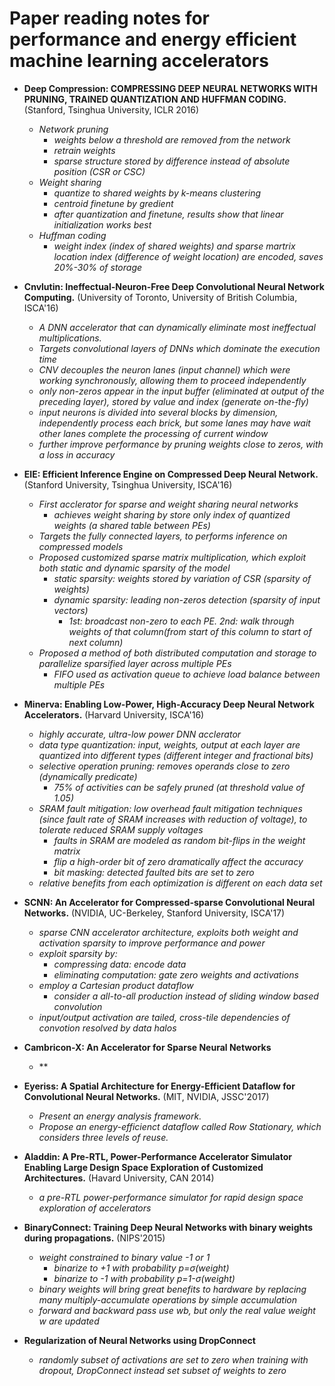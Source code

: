 # Paper reading notes for performance and energy efficient machine learning accelerators
- **Deep Compression: COMPRESSING DEEP NEURAL NETWORKS WITH PRUNING, TRAINED QUANTIZATION AND HUFFMAN CODING.** (Stanford, Tsinghua University, ICLR 2016)
    - *Network pruning*
        - *weights below a threshold are removed from the network*
        - *retrain weights*
        - *sparse structure stored by difference instead of absolute position (CSR or CSC)*
    - *Weight sharing*
        - *quantize to shared weights by k-means clustering*
        - *centroid finetune by gredient*
        - *after quantization and finetune, results show that linear initialization works best*
    - *Huffman coding*
        - *weight index (index of shared weights) and sparse martrix location index (difference of weight location) are encoded, saves 20%-30% of storage*
- **Cnvlutin: Ineffectual-Neuron-Free Deep Convolutional Neural Network Computing.** (University of Toronto, University of British Columbia, ISCA'16)
    - *A DNN accelerator that can dynamically eliminate most ineffectual multiplications.*
    - *Targets convolutional layers of DNNs which dominate the execution time*
    - *CNV decouples the neuron lanes (input channel) which were working synchronously, allowing them to proceed independently*
    - *only non-zeros appear in the input buffer (eliminated at output of the preceding layer), stored by value and index (generate on-the-fly)*
    - *input neurons is divided into several blocks by dimension, independently process each brick, but some lanes may have wait other lanes complete the processing of current window*
    - *further improve performance by pruning weights close to zeros, with a loss in accuracy*
- **EIE: Efficient Inference Engine on Compressed Deep Neural Network.** (Stanford University, Tsinghua University, ISCA'16)
    - *First acclerator for sparse and weight sharing neural networks*
        - *achieves weight sharing by store only index of quantized weights (a shared table between PEs)*
    - *Targets the fully connected layers, to performs inference on compressed models*
    - *Proposed customized sparse matrix multiplication, which exploit both static and dynamic sparsity of the model*
        - *static sparsity: weights stored by variation of CSR (sparsity of weights)*
        - *dynamic sparsity: leading non-zeros detection (sparsity of input vectors)*
            - *1st: broadcast non-zero to each PE. 2nd: walk through weights of that column(from start of this column to start of next column)*
    - *Proposed a method of both distributed computation and storage to parallelize sparsified layer across multiple PEs*
        - *FIFO used as activation queue to achieve load balance between multiple PEs*
- **Minerva: Enabling Low-Power, High-Accuracy Deep Neural Network Accelerators.** (Harvard University, ISCA'16)
    - *highly accurate, ultra-low power DNN acclerator*
    - *data type quantization: input, weights, output at each layer are quantized into different types (different integer and fractional bits)*
    - *selective operation pruning: removes operands close to zero (dynamically predicate)*
        - *75% of activities can be safely pruned (at threshold value of 1.05)*
    - *SRAM fault mitigation: low overhead fault mitigation techniques (since fault rate of SRAM increases with reduction of voltage), to tolerate reduced SRAM supply voltages*
        - *faults in SRAM are modeled as random bit-flips in the weight matrix*
        - *flip a high-order bit of zero dramatically affect the accuracy*
        - *bit masking: detected faulted bits are set to zero*
    - *relative benefits from each optimization is different on each data set*
- **SCNN: An Accelerator for Compressed-sparse Convolutional Neural Networks.** (NVIDIA, UC-Berkeley, Stanford University, ISCA'17)
    - *sparse CNN accelerator architecture, exploits both weight and activation sparsity to improve performance and power*
    - *exploit sparsity by:*
        - *compressing data: encode data*
        - *eliminating computation: gate zero weights and activations*
    - *employ a Cartesian product dataflow*
        - *consider a all-to-all production instead of sliding window based convolution*
    - *input/output activation are tailed, cross-tile dependencies of convotion resolved by data halos*
- **Cambricon-X: An Accelerator for Sparse Neural Networks**
    - **
- **Eyeriss: A Spatial Architecture for Energy-Efficient Dataflow for Convolutional Neural Networks.** (MIT, NVIDIA, JSSC'2017)
    - *Present an energy analysis framework.*
    - *Propose an energy-efficienct dataflow called Row Stationary, which considers three levels of reuse.*
- **Aladdin: A Pre-RTL, Power-Performance Accelerator Simulator Enabling Large Design Space Exploration of Customized Architectures.** (Havard University, CAN 2014)
    - *a pre-RTL power-performance simulator for rapid design space exploration of accelerators*

- **BinaryConnect: Training Deep Neural Networks with binary weights during propagations.** (NIPS'2015)
    - *weight constrained to binary value -1 or 1*
        - *binarize to +1 with probability p=σ(weight)*
        - *binarize to -1 with probability p=1-σ(weight)*
    - *binary weights will bring great benefits to hardware by replacing many multiply-accumulate operations by simple accumulation*
    - *forward and backward pass use wb, but only the real value weight w are updated*

- **Regularization of Neural Networks using DropConnect**
    - *randomly subset of activations are set to zero when training with dropout, DropConnect instead set subset of weights to zero*
